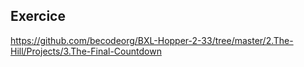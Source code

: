 ## Exercice
https://github.com/becodeorg/BXL-Hopper-2-33/tree/master/2.The-Hill/Projects/3.The-Final-Countdown